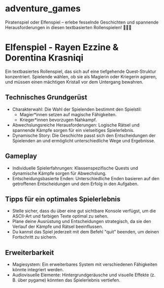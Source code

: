 # adventure_games
Piratenspiel oder Elfenspiel – erlebe fesselnde Geschichten und spannende Herausforderungen in diesen textbasierten Rollenspielen! 🏴‍☠️✨

# Elfenspiel - Rayen Ezzine & Dorentina Krasniqi
Ein textbasiertes Rollenspiel, das sich auf eine tiefgehende Quest-Struktur konzentriert. 
Spielende wählen, ob sie als Magierin oder Kriegerin agieren, und müssen einen mächtigen Kristall vor dem Untergang bewahren.

## Technisches Grundgerüst
- Charakterwahl:
  Die Wahl der Spielenden bestimmt den Spielstil:
  - Magier*innen setzen auf magische Fähigkeiten.
  - Krieger*innen bevorzugen Nahkampf.
- Abwechslungsreiche Herausforderungen:
Logische Rätsel und spannende Kämpfe sorgen für ein vielseitiges Spielerlebnis.
- Dynamische Story:
Die Geschichte passt sich den Entscheidungen der Spielenden an und ermöglicht unterschiedliche Wege und Ergebnisse.

## Gameplay
- Individuelle Spielerfahrungen:
Klassenspezifische Quests und dynamische Kämpfe sorgen für Abwechslung.
- Entscheidungsbasierte Enden:
Unterschiedliche Enden basieren auf den getroffenen Entscheidungen und dem Erfolg in den Aufgaben.

## Tipps für ein optimales Spielerlebnis
- Stelle sicher, dass du über eine gut sichtbare Konsole verfügst, um die ASCII-Art und farbigen Texte optimal zu sehen.
- Plane deine Ausrüstung und Entscheidungen strategisch, da sie den Verlauf der Kämpfe und Rätsel beeinflussen.
- Du kannst das Spiel jederzeit mit dem Befehl "quit" beenden, um deinen Fortschritt zu sichern.

## Erweiterbarkeit
- Magiesystem:
Ein erweiterbares System mit verschiedenen Fähigkeiten könnte integriert werden.
- Audiovisuelle Elemente:
Hintergrundgeräusche und visuelle Effekte (z. B. über pygame) könnten das Spielerlebnis vertiefen.
